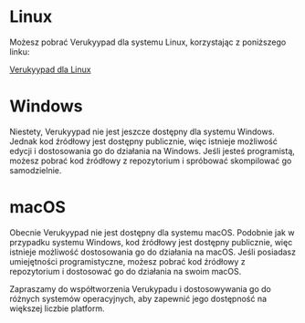 # Linux

Możesz pobrać Verukyypad dla systemu Linux, korzystając z poniższego linku:

[Verukyypad dla Linux](https://mega.nz/file/OEBFkaDC#qPe1VUh7eLPDWH5_SFE_1HJh2X5YeJyKG8A6EMLxaDo)

# Windows

Niestety, Verukyypad nie jest jeszcze dostępny dla systemu Windows. Jednak kod źródłowy jest dostępny publicznie, więc istnieje możliwość edycji i dostosowania go do działania na Windows. Jeśli jesteś programistą, możesz pobrać kod źródłowy z repozytorium i spróbować skompilować go samodzielnie.

# macOS

Obecnie Verukyypad nie jest dostępny dla systemu macOS. Podobnie jak w przypadku systemu Windows, kod źródłowy jest dostępny publicznie, więc istnieje możliwość dostosowania go do działania na macOS. Jeśli posiadasz umiejętności programistyczne, możesz pobrać kod źródłowy z repozytorium i dostosować go do działania na swoim macOS.

Zapraszamy do współtworzenia Verukypadu i dostosowywania go do różnych systemów operacyjnych, aby zapewnić jego dostępność na większej liczbie platform.

